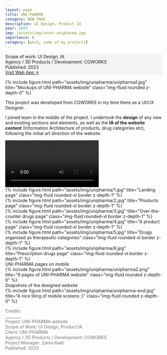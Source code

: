 ```yaml
---
layout: page
title: UNI-PHARMA
category: WEB PAGE
description: UI Design, Product IA
year: 2023
img: /assets/img/cover-unipharma.jpg
importance: 6
category: [work, some of my projects]
---
```


<div class="px-3 pt-3 pb-1 mb-3 rounded" style="background-color: rgba(43, 86, 127, .05);">
    <p>
    Scope of work: UI Design, IA<br>
    Agency / 3D Products / Development: CGWORKS<br>
    Published: 2023<br>
    <a href="https://www.uni-pharma.gr/el/">Visit Web App ↗</a>
    </p>
 </div>

<div class="row">
    <div class="col-sm">
        {% include figure.html path="assets/img/unipharma/unipharma1.jpg" title="Mockups of UNI-PHARMA website" class="img-fluid rounded z-depth-0" %}
    </div>
</div>

<div class="row text-md-center justify-content-center">
    <div class="col-lg-8">
        <p>This project was developed from CGWORKS in my time there as a UI/UX Designer.</p>
        <p>I joined team in the middle of the project. I undertook the <b>design</b> of any new and existing sections and elements, as well as the <b>IA of the website content</b> (Information Architecture of products, drug categories etc), following the initial art direction of the website.</p>
    </div>    
</div>

<div class="row mb-3">
    <div class="col-sm">
        <div class="videoWrapper embed-responsive">
            <video autoplay loop>
                <source src="/assets/img/unipharma/home.mp4" type='video/mp4'>
            </video>
        </div>
    </div>
</div>

<div class="row my-2 justify-content-center">
    <div class="col-6 col-sm mt-3 mt-md-0">
        {% include figure.html path="assets/img/unipharma/1.jpg" title="Landing page" class="img-fluid rounded-xl border z-depth-1" %}
    </div>
    <div class="col-6 col-sm mt-3 mt-md-0">
        {% include figure.html path="assets/img/unipharma/2.jpg" title="Products page" class="img-fluid rounded-xl border z-depth-1" %}
    </div>
    <div class="col-6 col-sm mt-3 mt-md-0">
        {% include figure.html path="assets/img/unipharma/3.jpg" title="Over-the-counter drugs page" class="img-fluid rounded-xl border z-depth-1" %}
    </div>
    <div class="col-6 col-sm mt-3 mt-md-0">
        {% include figure.html path="assets/img/unipharma/4.jpg" title="A product page" class="img-fluid rounded-xl border z-depth-1" %}
    </div>
    <div class="col-6 col-sm mt-3 mt-md-0">
        {% include figure.html path="assets/img/unipharma/5.jpg" title="Drugs organised as therapeutic categories" class="img-fluid rounded-xl border z-depth-1" %}
    </div>
    <div class="col-6 col-sm mt-3 mt-md-0">
        {% include figure.html path="assets/img/unipharma/6.jpg" title="Prescription drugs page" class="img-fluid rounded-xl border z-depth-1" %}
    </div>
</div>
<div class="caption mb-4">
    UNI-PHARMA pages on mobile
</div>

<div class="row">
    <div class="col-sm">
        {% include figure.html path="assets/img/unipharma/unipharma2.png" title="6 pages of UNI-PHARMA website" class="img-fluid rounded z-depth-0" %}
    </div>
</div>
<div class="caption">
    Snapshots of the designed website
</div>

<div class="row">
    <div class="col-sm">
        {% include figure.html path="assets/img/unipharma/unipharma-end.jpg" title="A nice tiling of mobile screens :)" class="img-fluid rounded z-depth-0" %}
    </div>
</div>

<div class="text-center">
    <p style="color: #737373; font-weight: 400;">Credits:<br>
    ________<br>
    Project: UNI-PHARMA website<br>
    Scope of Work: UI Design, Product IA<br>
    Client: UNI-PHARMA<br>
    Agency / 3D Products / Development: CGWORKS<br>
    Project Manager: Zania Iliadi<br>    
    Published: 2023</p> 
</div>
